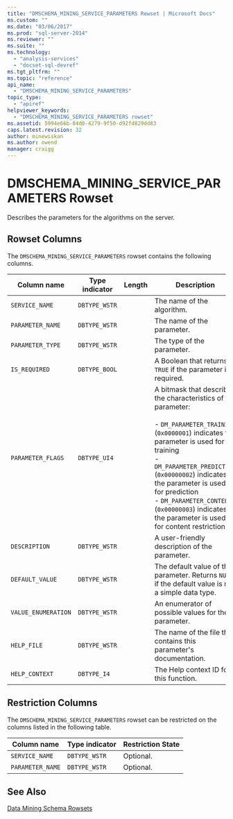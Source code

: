 ```yaml
---
title: "DMSCHEMA_MINING_SERVICE_PARAMETERS Rowset | Microsoft Docs"
ms.custom: ""
ms.date: "03/06/2017"
ms.prod: "sql-server-2014"
ms.reviewer: ""
ms.suite: ""
ms.technology: 
  - "analysis-services"
  - "docset-sql-devref"
ms.tgt_pltfrm: ""
ms.topic: "reference"
api_name: 
  - "DMSCHEMA_MINING_SERVICE_PARAMETERS"
topic_type: 
  - "apiref"
helpviewer_keywords: 
  - "DMSCHEMA_MINING_SERVICE_PARAMETERS rowset"
ms.assetid: 5994e66b-84d0-4279-9f50-d92fd829dd83
caps.latest.revision: 32
author: minewiskan
ms.author: owend
manager: craigg
---
```

# DMSCHEMA_MINING_SERVICE_PARAMETERS Rowset
  Describes the parameters for the algorithms on the server.  
  
## Rowset Columns  
 The `DMSCHEMA_MINING_SERVICE_PARAMETERS` rowset contains the following columns.  
  
|Column name|Type indicator|Length|Description|  
|-----------------|--------------------|------------|-----------------|  
|`SERVICE_NAME`|`DBTYPE_WSTR`||The name of the algorithm.|  
|`PARAMETER_NAME`|`DBTYPE_WSTR`||The name of the parameter.|  
|`PARAMETER_TYPE`|`DBTYPE_WSTR`||The type of the parameter.|  
|`IS_REQUIRED`|`DBTYPE_BOOL`||A Boolean that returns `TRUE` if the parameter is required.|  
|`PARAMETER_FLAGS`|`DBTYPE_UI4`||A bitmask that describes the characteristics of the parameter:<br /><br /> -   `DM_PARAMETER_TRAINING` (`0x0000001`) indicates the parameter is used for training<br />-   `DM_PARAMETER_PREDICTION` (`0x00000002`) indicates the parameter is used for prediction<br />-   `DM_PARAMETER_CONTENT` (`0x00000003`) indicates the parameter is used for content restriction|  
|`DESCRIPTION`|`DBTYPE_WSTR`||A user-friendly description of the parameter.|  
|`DEFAULT_VALUE`|`DBTYPE_WSTR`||The default value of the parameter. Returns `NULL` if the default value is not a simple data type.|  
|`VALUE_ENUMERATION`|`DBTYPE_WSTR`||An enumerator of possible values for the parameter.|  
|`HELP_FILE`|`DBTYPE_WSTR`||The name of the file that contains this parameter's documentation.|  
|`HELP_CONTEXT`|`DBTYPE_I4`||The Help context ID for this function.|  
  
## Restriction Columns  
 The `DMSCHEMA_MINING_SERVICE_PARAMETERS` rowset can be restricted on the columns listed in the following table.  
  
|Column name|Type indicator|Restriction State|  
|-----------------|--------------------|-----------------------|  
|`SERVICE_NAME`|`DBTYPE_WSTR`|Optional.|  
|`PARAMETER_NAME`|`DBTYPE_WSTR`|Optional.|  
  
## See Also  
 [Data Mining Schema Rowsets](../../schema-rowsets/data-mining/data-mining-schema-rowsets.md) 
  
  
